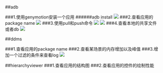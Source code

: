 ##adb

###1.使用genymotion安装一个应用
######adb install
![](http://7xln8s.com1.z0.glb.clouddn.com/adb%20install.png) 
###2.查看应用的package name
![](http://7xln8s.com1.z0.glb.clouddn.com/adb%20shell.png) 
###3.使用pull和push命令
![](http://7xln8s.com1.z0.glb.clouddn.com/adb%20pull.png) 
![](http://7xln8s.com1.z0.glb.clouddn.com/adb%20push.png) 
###4.查看本地的共享文件或者db
![](http://7xln8s.com1.z0.glb.clouddn.com/adb%20shell%20db.png)


##ddms

###1.查看应用的package name
###2.查看某场景的内存增加以及峰值
###3.增加一个过滤的条件来查看log
![](http://7xln8s.com1.z0.glb.clouddn.com/增加一个过滤的条件来查看log.png)

##hierarchyviewer
###1.查看应用的结构图
###2.查看应用的控件的绘制性能
